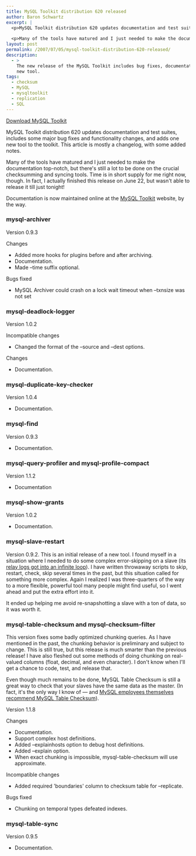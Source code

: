 ```yaml
---
title: MySQL Toolkit distribution 620 released
author: Baron Schwartz
excerpt: |
  <p>MySQL Toolkit distribution 620 updates documentation and test suites, includes some major bug fixes and functionality changes, and adds one new tool to the toolkit.  This article is mostly a changelog, with some added notes.</p>
  
  <p>Many of the tools have matured and I just needed to make the documentation top-notch, but there's still a lot to be done on the crucial checksumming and syncing tools.  Time is in short supply for me right now, though.  In fact, I actually finished this release on June 22, but wasn't able to release it till just tonight!</p>
layout: post
permalink: /2007/07/05/mysql-toolkit-distribution-620-released/
description:
  - >
    The new release of the MySQL Toolkit includes bug fixes, documentation, and one
    new tool.
tags:
  - checksum
  - MySQL
  - mysqltoolkit
  - replication
  - SQL
---
```

<p class="download">
  <a href="http://code.google.com/p/maatkit/">Download MySQL Toolkit</a>
</p>

MySQL Toolkit distribution 620 updates documentation and test suites, includes some major bug fixes and functionality changes, and adds one new tool to the toolkit. This article is mostly a changelog, with some added notes.

Many of the tools have matured and I just needed to make the documentation top-notch, but there's still a lot to be done on the crucial checksumming and syncing tools. Time is in short supply for me right now, though. In fact, I actually finished this release on June 22, but wasn't able to release it till just tonight!

Documentation is now maintained online at the [MySQL Toolkit][1] website, by the way.

### mysql-archiver

Version 0.9.3

Changes

*   Added more hooks for plugins before and after archiving.
*   Documentation.
*   Made &#8211;time suffix optional.

Bugs fixed

*   MySQL Archiver could crash on a lock wait timeout when &#8211;txnsize was not set

### mysql-deadlock-logger

Version 1.0.2

Incompatible changes

*   Changed the format of the &#8211;source and &#8211;dest options.

Changes

*   Documentation.

### mysql-duplicate-key-checker

Version 1.0.4

*   Documentation.

### mysql-find

Version 0.9.3

*   Documentation.

### mysql-query-profiler and mysql-profile-compact

Version 1.1.2

*   Documentation

### mysql-show-grants

Version 1.0.2

*   Documentation.

### mysql-slave-restart

Version 0.9.2. This is an initial release of a new tool. I found myself in a situation where I needed to do some complex error-skipping on a slave (its [relay logs got into an infinite loop][2]). I have written throwaway scripts to skip, restart, check, skip several times in the past, but this situation called for something more complex. Again I realized I was three-quarters of the way to a more flexible, powerful tool many people might find useful, so I went ahead and put the extra effort into it.

It ended up helping me avoid re-snapshotting a slave with a ton of data, so it was worth it.

### mysql-table-checksum and mysql-checksum-filter

This version fixes some badly optimized chunking queries. As I have mentioned in the past, the chunking behavior is preliminary and subject to change. This is still true, but this release is much smarter than the previous release! I have also fleshed out some methods of doing chunking on real-valued columns (float, decimal, and even character). I don't know when I'll get a chance to code, test, and release that.

Even though much remains to be done, MySQL Table Checksum is still a great way to check that your slaves have the same data as the master. (In fact, it's the only way I know of &#8212; and [MySQL employees themselves recommend MySQL Table Checksum][3]).

Version 1.1.8

Changes

*   Documentation.
*   Support complex host definitions.
*   Added &#8211;explainhosts option to debug host definitions.
*   Added &#8211;explain option.
*   When exact chunking is impossible, mysql-table-checksum will use approximate.

Incompatible changes

*   Added required 'boundaries' column to checksum table for &#8211;replicate.

Bugs fixed

*   Chunking on temporal types defeated indexes.

### mysql-table-sync

Version 0.9.5

*   Documentation.

 [1]: http://code.google.com/p/maatkit/
 [2]: http://bugs.mysql.com/bug.php?id=28421
 [3]: http://mysqlmusings.blogspot.com/2007/06/replication-poll-and-our-plans-for.html

